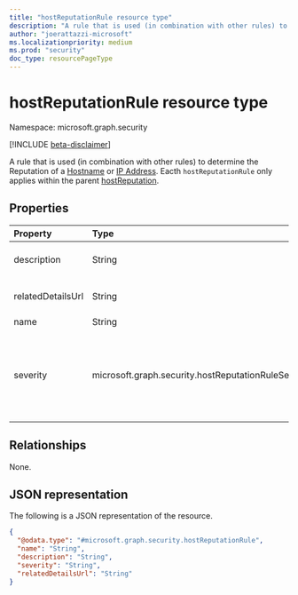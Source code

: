 ```yaml
---
title: "hostReputationRule resource type"
description: "A rule that is used (in combination with other rules) to determine the Reputation of a host"
author: "joerattazzi-microsoft"
ms.localizationpriority: medium
ms.prod: "security"
doc_type: resourcePageType
---
```


# hostReputationRule resource type

Namespace: microsoft.graph.security

[!INCLUDE [beta-disclaimer](../../includes/beta-disclaimer.md)]

A rule that is used (in combination with other rules) to determine the Reputation of a [Hostname](../resources/security-hostname.md) or [IP Address](../resources/security-ipaddress.md). Eacth `hostReputationRule` only applies within the parent [hostReputation](../resources/security-hostreputation.md).

## Properties
|Property|Type|Description|
|:---|:---|:---|
|description|String|A description of the rule which gives more context|
|relatedDetailsUrl|String| link to a web page with details related to this rule|
|name|String|A name of the rule|
|severity|microsoft.graph.security.hostReputationRuleSeverity|An indication of the serverity this rule has against the reputation score.The possible values are: `unknown`, `low`, `medium`, `high`, `unknownFutureValue`.|

## Relationships
None.

## JSON representation
The following is a JSON representation of the resource.
<!-- {
  "blockType": "resource",
  "@odata.type": "microsoft.graph.security.hostReputationRule"
}
-->
``` json
{
  "@odata.type": "#microsoft.graph.security.hostReputationRule",
  "name": "String",
  "description": "String",
  "severity": "String",
  "relatedDetailsUrl": "String"
}
```

